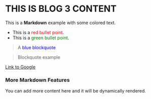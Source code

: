 # THIS IS BLOG 3 CONTENT

This is a **Markdown** example with some colored text.

- This is a <span style="color: red;">red bullet point</span>.
- This is a <span style="color: green;">green bullet point</span>.

> A <span style="color: blue;">blue blockquote</span>

> Blockquote example

[Link to Google](https://google.com)

### More Markdown Features

You can add more content here and it will be dynamically rendered.
